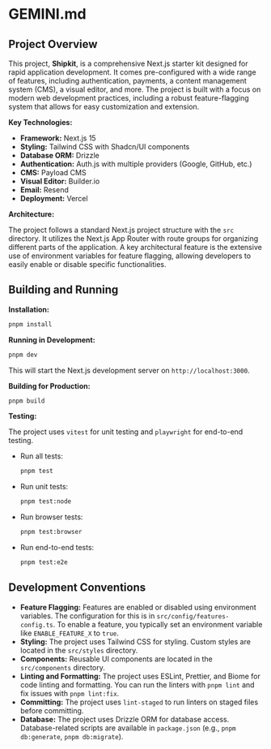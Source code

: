# GEMINI.md

## Project Overview

This project, **Shipkit**, is a comprehensive Next.js starter kit designed for rapid application development. It comes pre-configured with a wide range of features, including authentication, payments, a content management system (CMS), a visual editor, and more. The project is built with a focus on modern web development practices, including a robust feature-flagging system that allows for easy customization and extension.

**Key Technologies:**

*   **Framework:** Next.js 15
*   **Styling:** Tailwind CSS with Shadcn/UI components
*   **Database ORM:** Drizzle
*   **Authentication:** Auth.js with multiple providers (Google, GitHub, etc.)
*   **CMS:** Payload CMS
*   **Visual Editor:** Builder.io
*   **Email:** Resend
*   **Deployment:** Vercel

**Architecture:**

The project follows a standard Next.js project structure with the `src` directory. It utilizes the Next.js App Router with route groups for organizing different parts of the application. A key architectural feature is the extensive use of environment variables for feature flagging, allowing developers to easily enable or disable specific functionalities.

## Building and Running

**Installation:**

```bash
pnpm install
```

**Running in Development:**

```bash
pnpm dev
```

This will start the Next.js development server on `http://localhost:3000`.

**Building for Production:**

```bash
pnpm build
```

**Testing:**

The project uses `vitest` for unit testing and `playwright` for end-to-end testing.

*   Run all tests:
    ```bash
    pnpm test
    ```
*   Run unit tests:
    ```bash
    pnpm test:node
    ```
*   Run browser tests:
    ```bash
    pnpm test:browser
    ```
*   Run end-to-end tests:
    ```bash
    pnpm test:e2e
    ```

## Development Conventions

*   **Feature Flagging:** Features are enabled or disabled using environment variables. The configuration for this is in `src/config/features-config.ts`. To enable a feature, you typically set an environment variable like `ENABLE_FEATURE_X` to `true`.
*   **Styling:** The project uses Tailwind CSS for styling. Custom styles are located in the `src/styles` directory.
*   **Components:** Reusable UI components are located in the `src/components` directory.
*   **Linting and Formatting:** The project uses ESLint, Prettier, and Biome for code linting and formatting. You can run the linters with `pnpm lint` and fix issues with `pnpm lint:fix`.
*   **Committing:** The project uses `lint-staged` to run linters on staged files before committing.
*   **Database:** The project uses Drizzle ORM for database access. Database-related scripts are available in `package.json` (e.g., `pnpm db:generate`, `pnpm db:migrate`).

